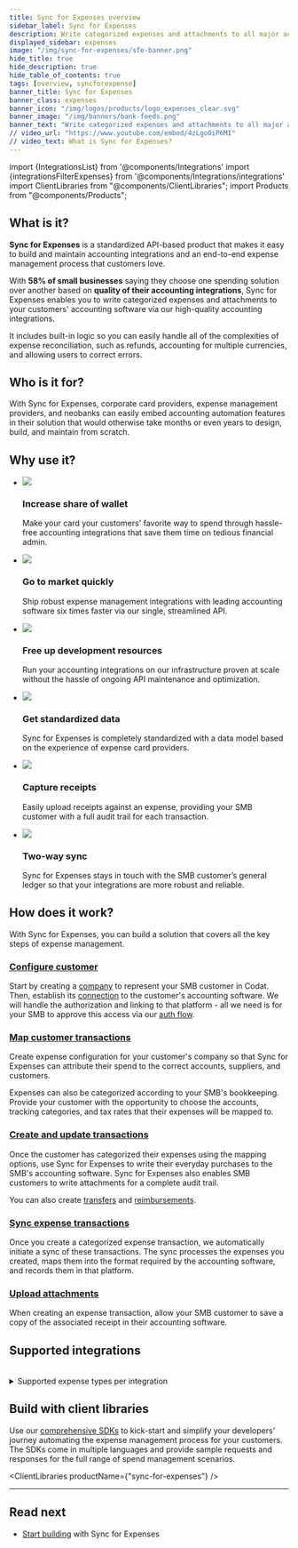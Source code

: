 ```yaml
---
title: Sync for Expenses overview
sidebar_label: Sync for Expenses
description: Write categorized expenses and attachments to all major accounting software, handling the complexities of expense reconciliation
displayed_sidebar: expenses
image: "/img/sync-for-expenses/sfe-banner.png"
hide_title: true
hide_description: true
hide_table_of_contents: true
tags: [overview, syncforexpense]
banner_title: Sync for Expenses
banner_class: expenses
banner_icon: "/img/logos/products/logo_expenses_clear.svg"
banner_image: "/img/banners/bank-feeds.png"
banner_text: "Write categorized expenses and attachments to all major accounting software, handling the complexities of expense reconciliation"
// video_url: "https://www.youtube.com/embed/4zLgo0iP6MI"
// video_text: What is Sync for Expenses?
---
```


import {IntegrationsList} from '@components/Integrations'
import {integrationsFilterExpenses} from '@components/Integrations/integrations'
import ClientLibraries from "@components/ClientLibraries";
import Products from "@components/Products";

## What is it?

**Sync for Expenses** is a standardized API-based product that makes it easy to build and maintain accounting integrations and an end-to-end expense management process that customers love. 

With **58% of small businesses** saying they choose one spending solution over another based on **quality of their accounting integrations**, Sync for Expenses enables you to write categorized expenses and attachments to your customers' accounting software via our high-quality accounting integrations. 

It includes built-in logic so you can easily handle all of the complexities of expense reconciliation, such as refunds, accounting for multiple currencies, and allowing users to correct errors.

## Who is it for?

With Sync for Expenses, corporate card providers, expense management providers, and neobanks can easily embed accounting automation features in their solution that would otherwise take months or even years to design, build, and maintain from scratch. 

## Why use it?

<ul className="card-container col-2">
  <li className="card">
    <div className="header">
      <img
        src="/img/wp-icons/copy-feature-bullet.svg"
        className="mini-icon"
      />
      <h3>Increase share of wallet</h3>
    </div>
    <p>
      Make your card your customers' favorite way to spend through hassle-free accounting integrations that save them time on tedious financial admin.
    </p>
  </li>

  <li className="card">
    <div className="header">
      <img
        src="/img/wp-icons/copy-feature-bullet.svg"
        className="mini-icon"
      />
      <h3>Go to market quickly</h3>
    </div>
    <p>
      Ship robust expense management integrations with leading accounting software six times faster via our single, streamlined API.
    </p>
  </li>

  <li className="card">
    <div className="header">
      <img
        src="/img/wp-icons/copy-feature-bullet.svg"
        className="mini-icon"
      />
      <h3>Free up development resources</h3>
    </div>
    <p>
      Run your accounting integrations on our infrastructure proven at scale without the hassle of ongoing API maintenance and optimization.
    </p>
  </li>

  <li className="card">
    <div className="header">
      <img
        src="/img/wp-icons/copy-feature-bullet.svg"
        className="mini-icon"
      />
      <h3>Get standardized data</h3>
    </div>
    <p>
      Sync for Expenses is completely standardized with a data model based on the experience of expense card providers. 
    </p>
  </li>

  <li className="card">
    <div className="header">
      <img
        src="/img/wp-icons/copy-feature-bullet.svg"
        className="mini-icon"
      />
      <h3>Capture receipts</h3>
    </div>
    <p>
      Easily upload receipts against an expense, providing your SMB customer with a full audit trail for each transaction.
    </p>
  </li>

  <li className="card">
    <div className="header">
      <img
        src="/img/wp-icons/copy-feature-bullet.svg"
        className="mini-icon"
      />
      <h3>Two-way sync</h3>
    </div>
    <p>
      Sync for Expenses stays in touch with the SMB customer’s general ledger so that your integrations are more robust and reliable.
    </p>
  </li>

</ul>

## How does it work?

With Sync for Expenses, you can build a solution that covers all the key steps of expense management.

### [Configure customer](/expenses/configure-customer)

Start by creating a [company](../terms/company) to represent your SMB customer in Codat. Then, establish its [connection](/core-concepts/connections) to the customer's accounting software. We will handle the authorization and linking to that platform - all we need is for your SMB to approve this access via our [auth flow](/auth-flow/overview).

### [Map customer transactions](/expenses/config-and-categorize)

Create expense configuration for your customer's company so that Sync for Expenses can attribute their spend to the correct accounts, suppliers, and customers. 

Expenses can also be categorized according to your SMB's bookkeeping. Provide your customer with the opportunity to choose the accounts, tracking categories, and tax rates that their expenses will be mapped to. 

### [Create and update transactions](/expenses/sync-process/expense-transactions)

Once the customer has categorized their expenses using the mapping options, use Sync for Expenses to write their everyday purchases to the SMB's accounting software. Sync for Expenses also enables SMB customers to write attachments for a complete audit trail.

You can also create [transfers](/expenses/sync-process/transfer-transactions) and [reimbursements](/expenses/sync-process/reimbursable-expense-transactions).

### [Sync expense transactions](/expenses/sync-process/syncing-expenses)

Once you create a categorized expense transaction, we automatically initiate a sync of these transactions. The sync processes the expenses you created, maps them into the format required by the accounting software, and records them in that platform. 

### [Upload attachments](/expenses/sync-process/uploading-receipts)

When creating an expense transaction, allow your SMB customer to save a copy of the associated receipt in their accounting software. 

## Supported integrations

<IntegrationsList filter={integrationsFilterExpenses}/>
<br/>
<details>
<summary> Supported expense types per integration</summary>

| Expenses                    | Payment | Refund | Reward | Chargeback | Adjustment in | Adjustment out | Transfer | Reimbursable expense |
|---------------------|---------|--------|--------|------------|-------------|--------------|---------------|---------------|
| Xero                | ✔️       | ✔️      | ✔️      | ✔️          | ✔️           | ✔️            |              |              |
| QuickBooks   Online | ✔️       | ✔️      | ✔️      | ✔️          | ✔️           | ✔️            | ✔️             | ✔️            | 
| Dynamics   365      | ✔️       | ✔️      | ✔️      | ✔️          |             |              |               |              |
| Oracle   NetSuite   | ✔️       | ✔️      |         |            |             |              |               |              |
| QuickBooks Desktop  | ✔️       | ✔️  (credit card only)          |            |            |             |              |✔️              | ✔️            |
| FreeAgent          | ✔️       |          |        |            |             |              | ✔️                |✔️            |   
</details>

## Build with client libraries

Use our [comprehensive SDKs](/get-started/libraries) to kick-start and simplify your developers' journey automating the expense management process for your customers. The SDKs come in multiple languages and provide sample requests and responses for the full range of spend management scenarios.

<ClientLibraries productName={"sync-for-expenses"} />

---

## Read next

* [Start building](/expenses/getting-started) with Sync for Expenses

